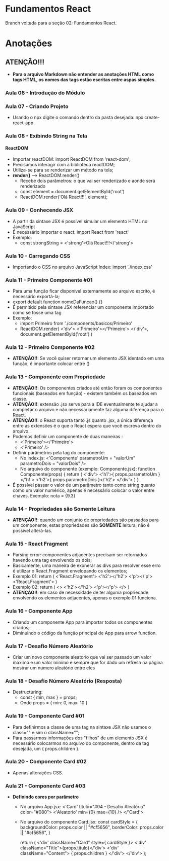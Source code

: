 # Fundamentos React
Branch voltada para a seção 02: Fundamentos React.

# Anotações

## ATENÇÃO!!!

* **Para o arquivo Markdown não entender as anotações HTML como tags HTML, os nomes das tags estão escritas entre aspas simples.**

### Aula 06 - Introdução do Módulo

### Aula 07 - Criando Projeto

* Usando o npx digite o comando dentro da pasta desejada: npx create-react-app

### Aula 08 - Exibindo String na Tela

#### ReactDOM

* Importar reactDOM: import ReactDOM from 'react-dom';
* Precisamos interagir com a biblioteca reactDOM;
* Utiliza-se para se renderizar um método na tela;
* **render()** --> ReactDOM.render()
    * Recebe dois parâmetros: o que vai ser renderizado e aonde será renderizado
    * const element = document.getElementById('root')
    * ReactDOM.render('Olá React!!!', element);

### Aula 09 - Conhecendo JSX

* A partir da sintaxe JSX é possível simular um elemento HTML no JavaScript
* É necessário importar o react: import React from 'react'
* Exemplo:
    * const strongString = <'strong'>Olá React!!!</'strong'>

### Aula 10 - Carregando CSS

* Importando o CSS no arquivo JavaScript Index: import './index.css'

### Aula 11 - Primeiro Componente #01

* Para uma função ficar disponível externamente ao arquivo escrito, é necessário exportá-la;
* export default function nomeDaFuncao() {}
* É permitido pela sintaxe JSX referenciar um componente importado como se fosse uma tag
* Exemplo:
    * import Primeiro from './components/basicos/Primeiro'
    * ReactDOM.render(
        <'div'>
            <'Primeiro'></'Primeiro'>
        </'div'>, 
        document.getElementById('root')
    )

### Aula 12 - Primeiro Componente #02

* **ATENÇÃO!!**: Se você quiser retornar um elemento JSX identado em uma função, é importante colocar entre ()

### Aula 13 - Componente com Propriedade

* **ATENÇÃO!!**: Os componentes criados até então foram os componentes funcionais (baseados em função) - existem também os baseados em classe.
* **ATENÇÃO!!**: extensão .jsx serve para a IDE eventualmente te ajudar a completar o arquivo e não necessariamente faz alguma diferença para o React.
* **ATENÇÃO!!**: o React suporta tanto .js quanto .jsx, a única diferença entre as extensões é o que o React espera que você escreva dentro do arquivo.
* Podemos definir um componente de duas maneiras :
    * <'Primeiro'></'Primeiro'>
    * <'Primeiro' />
* Definir parâmetros pela tag do componente:
    * No index.js: <'Componente' parametroUm = "valorUm" parametroDois = "valorDois" />
    * No arquivo do componente (exemplo: Componente.jsx): 
    function Componente(props) {
        return (
            <'div'>
                <'h1'>{ props.parametroUm }</'h1'>
                <'h2'>{ props.parametroDois }</'h2'>
            </'div'>
        )
    }
* É possível passar o valor de um parâmetro tanto como string quanto como um valor numérico, apenas é necessário colocar o valor entre chaves. Exemplo: nota = {9.3}

### Aula 14 - Propriedades são Somente Leitura

* **ATENÇÃO!!**: quando um conjunto de propriedades são passadas para um componente, estas propriedades são **SOMENTE** leitura, não é possível alterá-las.

### Aula 15 - React Fragment

* Parsing error: componentes adjacentes precisam ser retornados havendo uma tag envolvendo os dois;
* Basicamente, uma maneira de exonerar as divs para resolver esse erro é utilizar o React.Fragment envelopando os elementos;
* Exemplo 01:
    return (
        <'React.Fragment'>
            <'h2'></'h2'>
            <'p'></'p'>
        <'React.Fragment'>
    )
* Exemplo 02:
    return (
        <>
            <'h2'></'h2'>
            <'p'></'p'>
        </>
    )
* **ATENÇÃO!!**: em caso de necessidade de ter alguma propriedade envolvendo os elementos adjacentes, apenas o exemplo 01 funciona.

### Aula 16 - Componente App

* Criando um componente App para importar todos os componentes criados;
* Diminuindo o código da função principal de App para arrow function.

### Aula 17 - Desafio Número Aleatório

* Criar um novo componente aleatorio que vai ser passado um valor máximo e um valor mínimo e sempre que for dado um refresh na página mostrar um numero aleatório entre eles

### Aula 18 - Desafio Número Aleatório (Resposta)

* Destructuring:
    * const { min, max } = props;
    * Onde props = { min: 0, max: 10 }

### Aula 19 - Componente Card #01

* Para definirmos a classe de uma tag na sintaxe JSX não usamos o class="" e sim o className="";
* Para passarmos informações dos "filhos" de um elemento JSX é necessário colocarmos no arquivo do componente, dentro da tag desejada, um { props.children }.

### Aula 20 - Componente Card #02

* Apenas alterações CSS.

### Aula 21 - Componente Card #03

* **Definindo cores por parâmetro**
    * No arquivo App.jsx:
        <'Card' titulo="#04 - Desafio Aleatório" color="#080">
            <'Aleatorio' min={0} max={10} />
        </'Card'>
    * No arquivo do componente Card.jsx:
        const cardStyle = {
            backgroundColor: props.color || "#cf5656",
            borderColor: props.color || "#cf5656",
        }

        return (
            <'div' className="Card" style={ cardStyle }>
            <'div' className="Title">{props.titulo}</'div'>
            <'div' className="Content">
                { props.children }
            </'div'>
            </'div'>
        );